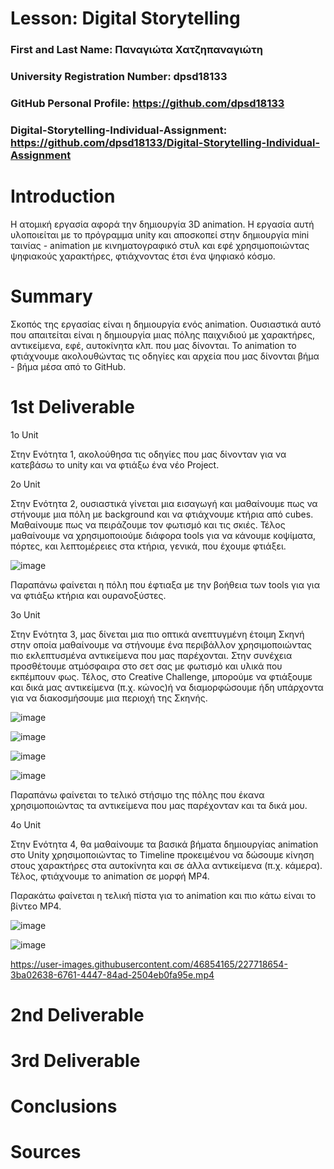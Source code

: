 # Lesson: Digital Storytelling

### First and Last Name: Παναγιώτα Χατζηπαναγιώτη
### University Registration Number: dpsd18133
### GitHub Personal Profile: https://github.com/dpsd18133  
### Digital-Storytelling-Individual-Assignment: https://github.com/dpsd18133/Digital-Storytelling-Individual-Assignment

# Introduction

Η ατομική εργασία αφορά την δημιουργία 3D animation. Η εργασία αυτή υλοποιείται με το πρόγραμμα unity και αποσκοπεί στην δημιουργία mini ταινίας - animation με κινηματογραφικό στυλ και εφέ χρησιμοποιώντας ψηφιακούς χαρακτήρες, φτιάχνοντας έτσι ένα ψηφιακό κόσμο.

# Summary

Σκοπός της εργασίας είναι η δημιουργία ενός animation. Ουσιαστικά αυτό που απαιτείται είναι η δημιουργία μιας πόλης παιχνιδιού με χαρακτήρες, αντικείμενα, εφέ, αυτοκίνητα κλπ. που μας δίνονται. Το animation το φτιάχνουμε ακολουθώντας τις οδηγίες και αρχεία που μας δίνονται βήμα - βήμα μέσα από το GitHub.

# 1st Deliverable

1ο  Unit

Στην Ενότητα 1, ακολούθησα τις οδηγίες που μας δίνονταν για να κατεβάσω το unity και να φτιάξω ένα νέο Project.

2ο  Unit

Στην Ενότητα 2, ουσιαστικά γίνεται μια εισαγωγή και μαθαίνουμε πως να στήνουμε μια πόλη με background και να φτιάχνουμε κτήρια από cubes. Μαθαίνουμε πως να πειράζουμε τον φωτισμό και τις σκιές. Τέλος μαθαίνουμε να χρησιμοποιούμε διάφορα tools για να κάνουμε κοψίματα, πόρτες, και λεπτομέρειες στα κτήρια, γενικά, που έχουμε φτιάξει.

![image](https://user-images.githubusercontent.com/46854165/227708711-406281dc-9aa3-497e-b41e-0c338bfa538e.png)

Παραπάνω φαίνεται η πόλη που έφτιαξα με την βοήθεια των tools για για να φτιάξω κτήρια και ουρανοξύστες.

3ο  Unit

Στην Ενότητα 3, μας δίνεται μια πιο οπτικά ανεπτυγμένη έτοιμη Σκηνή στην οποία μαθαίνουμε να στήνουμε ένα περιβάλλον χρησιμοποιώντας πιο εκλεπτυσμένα αντικείμενα που μας παρέχονται. Στην συνέχεια προσθέτουμε ατμόσφαιρα στο σετ σας με φωτισμό και υλικά που εκπέμπουν φως. Τέλος, στο Creative Challenge, μπορούμε να φτιάξουμε και δικά μας αντικείμενα (π.χ. κώνος)ή να διαμορφώσουμε ήδη υπάρχοντα για να διακοσμήσουμε μια περιοχή της Σκηνής.

![image](https://user-images.githubusercontent.com/46854165/227709384-e2aae833-7153-4387-a75d-87e1de69cb2b.png)

![image](https://user-images.githubusercontent.com/46854165/227709397-03a2e9fc-de17-48fa-8a93-04866b9e9c51.png)

![image](https://user-images.githubusercontent.com/46854165/227709579-3c6fb8c2-7c98-4f59-8997-6b31b3a38cc0.png)

![image](https://user-images.githubusercontent.com/46854165/227709597-92353b74-6c9c-4d01-bc49-4931353223b4.png)

Παραπάνω φαίνεται το τελικό στήσιμο της πόλης που έκανα χρησιμοποιώντας τα αντικείμενα που μας παρέχονταν και τα δικά μου.

4ο  Unit

Στην Ενότητα 4, θα μαθαίνουμε τα βασικά βήματα δημιουργίας animation στο Unity χρησιμοποιώντας το Timeline προκειμένου να δώσουμε κίνηση στους χαρακτήρες στα αυτοκίνητα και σε άλλα αντικείμενα (π.χ. κάμερα). Τέλος, φτιάχνουμε το animation σε μορφή MP4.

Παρακάτω φαίνεται η τελική πίστα για το animation και πιο κάτω είναι το βίντεο MP4.

![image](https://user-images.githubusercontent.com/46854165/227718754-137f70ca-a13a-4c24-ae4b-67c50dcc9e2f.png)

![image](https://user-images.githubusercontent.com/46854165/227718764-5909ee8c-5e02-4df2-be83-6ea31c6fb20c.png)
 
https://user-images.githubusercontent.com/46854165/227718654-3ba02638-6761-4447-84ad-2504eb0fa95e.mp4

# 2nd Deliverable


# 3rd Deliverable 


# Conclusions


# Sources
